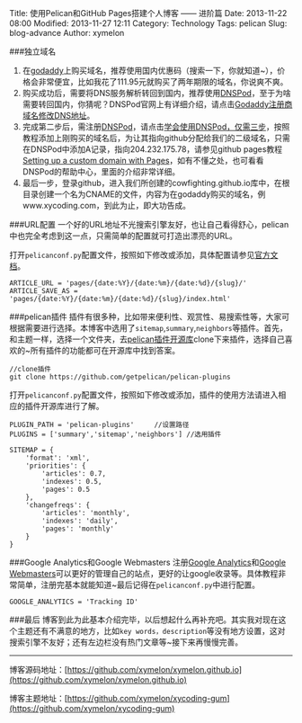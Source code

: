 Title: 使用Pelican和GitHub Pages搭建个人博客 —— 进阶篇
Date: 2013-11-22 08:00
Modified: 2013-11-27 12:11
Category: Technology
Tags: pelican
Slug: blog-advance
Author: xymelon

###独立域名
1. 在[godaddy](http://www.godaddy.com/)上购买域名，推荐使用国内优惠码（搜索一下，你就知道~），价格会非常便宜，比如我花了111.95元就购买了两年期限的域名，你说爽不爽。
2. 购买成功后，需要将DNS服务解析转回到国内，推荐使用[DNSPod](https://www.dnspod.cn/)，至于为啥需要转回国内，你猜呢？DNSPod官网上有详细介绍，请点击[Godaddy注册商域名修改DNS地址](https://support.dnspod.cn/Kb/showarticle/?qtype=%E5%8A%9F%E8%83%BD%E4%BB%8B%E7%BB%8D%E5%8F%8A%E4%BD%BF%E7%94%A8%E6%95%99%E7%A8%8B&tsid=42)。
3. 完成第二步后，需注册[DNSPod](https://www.dnspod.cn/)，请点击[学会使用DNSPod，仅需三步](https://support.dnspod.cn/Kb/showarticle/tsid/177/)，按照教程添加上刚购买的域名后，为让其指向github分配给我们的二级域名，只需在DNSPod中添加A记录，指向204.232.175.78，请参见github pages教程[Setting up a custom domain with Pages](https://help.github.com/articles/setting-up-a-custom-domain-with-pages)，如有不懂之处，也可看看DNSPod的帮助中心，里面的介绍非常详细。
4. 最后一步，登录github，进入我们所创建的cowfighting.github.io库中，在根目录创建一个名为CNAME的文件，内容为在godaddy购买的域名，例www.xycoding.com，到此为止，即大功告成。
<!-- PELICAN_END_SUMMARY -->

###URL配置
一个好的URL地址不光搜索引擎友好，也让自己看得舒心，pelican中也完全考虑到这一点，只需简单的配置就可打造出漂亮的URL。

打开`pelicanconf.py`配置文件，按照如下修改或添加，具体配置请参见[官方文档](http://docs.getpelican.com/en/3.3.0/settings.html)。

	ARTICLE_URL = 'pages/{date:%Y}/{date:%m}/{date:%d}/{slug}/'
	ARTICLE_SAVE_AS = 'pages/{date:%Y}/{date:%m}/{date:%d}/{slug}/index.html'

###pelican插件
插件有很多种，比如带来便利性、观赏性、易搜索性等，大家可根据需要进行选择。本博客中选用了`sitemap`,`summary`,`neighbors`等插件。首先，和主题一样，选择一个文件夹，去[pelican插件开源库](https://github.com/getpelican/pelican-plugins)clone下来插件，选择自己喜欢的~所有插件的功能都可在开源库中找到答案。

	//clone插件
	git clone https://github.com/getpelican/pelican-plugins

打开`pelicanconf.py`配置文件，按照如下修改或添加，插件的使用方法请进入相应的插件开源库进行了解。
	
	PLUGIN_PATH = 'pelican-plugins' 	//设置路径
	PLUGINS = ['summary','sitemap','neighbors'] //选用插件

	SITEMAP = {
	    'format': 'xml',
	    'priorities': {
	        'articles': 0.7,
	        'indexes': 0.5,
	        'pages': 0.5
	    },
	    'changefreqs': {
	        'articles': 'monthly',
	        'indexes': 'daily',
	        'pages': 'monthly'
	    }
	}

###Google Analytics和Google Webmasters
注册[Google Analytics](http://www.google.com/analytics/)和[Google Webmasters](http://www.google.com/webmasters/)可以更好的管理自己的站点，更好的让google收录等。具体教程非常简单，注册完基本就能知道~最后记得在`pelicanconf.py`中进行配置。

	GOOGLE_ANALYTICS = 'Tracking ID'


###最后
博客到此为此基本介绍完毕，以后想起什么再补充吧。其实我对现在这个主题还有不满意的地方，比如`key words，description`等没有地方设置，这对搜索引擎不友好；还有左边栏没有热门文章等~接下来再慢慢完善。

----------

博客源码地址：[https://github.com/xymelon/xymelon.github.io](https://github.com/xymelon/xymelon.github.io)

博客主题地址：[https://github.com/xymelon/xycoding-gum](https://github.com/xymelon/xycoding-gum)


